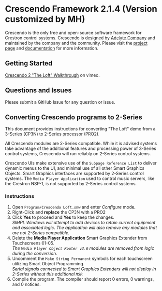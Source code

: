 # Crescendo Framework 2.1.4 (Version customized by MH)

Crescendo is the only free and open-source software framework for Crestron control systems. Crescendo is designed by [Adelyte Company](https://www.adelyte.com/) and maintained by the company and the community. Please visit the [project page](https://www.adelyte.com/crestron/crescendo) and [documentation](https://www.adelyte.com/crestron/crescendo/docs) for more information.

## Getting Started

[Crescendo 2 "The Loft" Walkthrough](https://vimeo.com/193417532) on vimeo.

## Questions and Issues

Please submit a GitHub Issue for any question or issue.

## Converting Crescendo programs to 2-Series

This document provides instructions for converting "The Loft" demo from a 3-Series (CP3N) to 2-Series processor (PRO2).

All Crescendo modules are 2-Series compatible. While it is advised systems take advantage of the additional features and processing power of 3-Series control systems, Crescendo will run reliably on 2-Series control systems.

Crescendo UIs make extensive use of the `Subpage Reference List` to deliver dynamic menus to the UI, and minimal use of all other Smart Graphics Objects. Smart Graphics interfaces are supported by 2-Series control systems. The `Media Player Application` used to control music servers, like the Crestron NSP-1, is not supported by 2-Series control systems.

### Instructions

1. Open `Program/Crescendo Loft.smw` and enter _Configure_ mode.
2. Right-Click and **replace** the CP3N with a PRO2
3. Click **Yes** to proceed and **Yes** to keep the changes.<br>_SIMPL Windows will attempt to add devices to retain current equipment and associated logic. The application will also remove any modules that are not 2-Series compatible._
4. Delete the **Media Player Application** Smart Graphics Extender from Touchscreens 01-05.<br>_The `Media Player Object Router v3.0` modules are removed from logic during the conversion._
5. Uncomment the `Make String Permanent` symbols for each touchscreen utilizing Smart Object Programming.<br>_Serial signals connected to Smart Graphics Extenders will not display in 2-Series without this additional `MSP`._
6. Compile the program. The compiler should report 0 errors, 0 warnings, and 0 notices.

